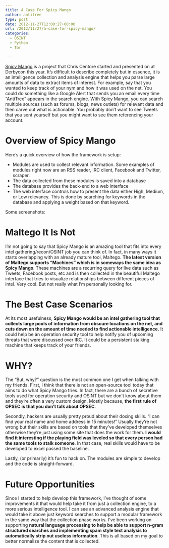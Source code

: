 ```yaml
---
title: A Case For Spicy Mango
author: antitree
type: post
date: 2012-11-27T12:00:27+00:00
url: /2012/11/27/a-case-for-spicy-mango/
categories:
  - OSINT
  - Python
  - Tor

---
```

[Spicy Mango][1] is a project that Chris Centore started and presented on at Derbycon this year. It&#8217;s difficult to describe completely but in essence, it is an intelligence collection and analysis engine that helps you parse large amounts of data to extract items of interest. For example, say that you wanted to keep track of your nym and how it was used on the net. You could do something like a Google Alert that sends you an email every time &#8220;AntiTree&#8221; appears in the search engine. With Spicy Mango, you can search multiple sources (such as forums, blogs, news outlets) for relevant data and then carve out what is actionable. You probably don&#8217;t want to see Tweets that you sent yourself but you might want to see them referencing your account.

# Overview of Spicy Mango

Here&#8217;s a quick overview of how the framework is setup:

  * Modules are used to collect relevant information. Some examples of modules right now are an RSS reader, IRC client, Facebook and Twitter, scraper.
  * The data collected from these modules is saved into a database
  * The database provides the back-end to a web interface
  * The web interface controls how to present the data either High, Medium, or Low relevancy. This is done by searching for keywords in the database and applying a weight based on that keyword.

<div>
  Some screenshots:
</div>

<div>
</div>

<div>
</div>

# Maltego It Is Not

I&#8217;m not going to say that Spicy Mango is an amazing tool that fits into every intel gathering/recon/OSINT job you can think of. In fact, in many ways it starts overlapping with an already mature tool, Maltego. **The latest version of Maltego supports &#8220;Machines&#8221; which is in someways the same idea as Spicy Mango**. These machines are a recurring query for live data such as Tweets, Facebook posts, etc and is then collected in the beautiful Maltego interface that tries to visualize relationships between different pieces of intel. Very cool. But not really what I&#8217;m personally looking for.

# The Best Case Scenarios

At its most usefulness, **Spicy Mango would be an intel gathering tool that collects large pools of information from obscure locations on the net, and cuts down on the amount of time needed to find actionable intelligence.** It could help be an operation security tool to help notify you of upcoming threats that were discussed over IRC. It could be a persistent stalking machine that keeps track of your friends.

# WHY?

The &#8220;But, why?&#8221; question is the most common one I get when talking with my friends. First, I think that there is not an open-source tool today that aims to do what Spicy Mango tries. In fact, there are a bunch of secretive tools used for operation security and OSINT but we don&#8217;t know about them and they&#8217;re often a very custom design. Mostly because, **the first rule of OPSEC is that you don&#8217;t talk about OPSEC**. 

Secondly, hackers are usually pretty proud about their doxing skills. &#8220;I can find your real name and home address in 15 minutes!&#8221; Usually they&#8217;re not wrong but their skills are based on tools that they&#8217;ve developed themselves otherwise they&#8217;re just using some site that does the work for them. **I would find it interesting if the playing field was leveled so that every person had the same tools to stalk someone**. In that case, real skills would have to be developed to excel passed the baseline.

Lastly, (or primarily) it&#8217;s fun to hack on. The modules are simple to develop and the code is straight-forward.

# Future Opportunities

Since I started to help develop this framework, I&#8217;ve thought of some improvements it that would help take it from just a collection engine, to a more serious intelligence tool. I can see an advanced analysis engine that would take it above just keyword searches to support a modular framework in the same way that the collection phase works. I&#8217;ve been working on supporting **natural language processing to help be able to support n-gram structured searches and implementing spam style text analysis to automatically strip out useless information**. This is all based on my goal to better normalize the content that is collected.

 [1]: http://code.google.com/p/spicymango/